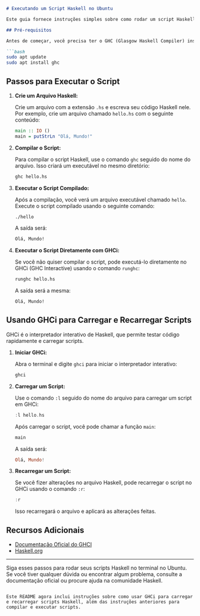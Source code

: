 
```markdown
# Executando um Script Haskell no Ubuntu

Este guia fornece instruções simples sobre como rodar um script Haskell no terminal no Ubuntu.

## Pré-requisitos

Antes de começar, você precisa ter o GHC (Glasgow Haskell Compiler) instalado no seu sistema. Você pode instalar o GHC usando o seguinte comando:

```bash
sudo apt update
sudo apt install ghc
```

## Passos para Executar o Script

1. **Crie um Arquivo Haskell:**

   Crie um arquivo com a extensão `.hs` e escreva seu código Haskell nele. Por exemplo, crie um arquivo chamado `hello.hs` com o seguinte conteúdo:

   ```haskell
   main :: IO ()
   main = putStrLn "Olá, Mundo!"
   ```

2. **Compilar o Script:**

   Para compilar o script Haskell, use o comando `ghc` seguido do nome do arquivo. Isso criará um executável no mesmo diretório:

   ```bash
   ghc hello.hs
   ```

3. **Executar o Script Compilado:**

   Após a compilação, você verá um arquivo executável chamado `hello`. Execute o script compilado usando o seguinte comando:

   ```bash
   ./hello
   ```

   A saída será:

   ```bash
   Olá, Mundo!
   ```

4. **Executar o Script Diretamente com GHCi:**

   Se você não quiser compilar o script, pode executá-lo diretamente no GHCi (GHC Interactive) usando o comando `runghc`:

   ```bash
   runghc hello.hs
   ```

   A saída será a mesma:

   ```bash
   Olá, Mundo!
   ```

## Usando GHCi para Carregar e Recarregar Scripts

GHCi é o interpretador interativo de Haskell, que permite testar código rapidamente e carregar scripts.

1. **Iniciar GHCi:**

   Abra o terminal e digite `ghci` para iniciar o interpretador interativo:

   ```bash
   ghci
   ```

2. **Carregar um Script:**

   Use o comando `:l` seguido do nome do arquivo para carregar um script em GHCi:

   ```haskell
   :l hello.hs
   ```

   Após carregar o script, você pode chamar a função `main`:

   ```haskell
   main
   ```

   A saída será:

   ```haskell
   Olá, Mundo!
   ```

3. **Recarregar um Script:**

   Se você fizer alterações no arquivo Haskell, pode recarregar o script no GHCi usando o comando `:r`:

   ```haskell
   :r
   ```

   Isso recarregará o arquivo e aplicará as alterações feitas.

## Recursos Adicionais

- [Documentação Oficial do GHCI](https://downloads.haskell.org/ghc/latest/docs/users_guide/ghci.html)
- [Haskell.org](https://www.haskell.org/)

---

Siga esses passos para rodar seus scripts Haskell no terminal no Ubuntu. Se você tiver qualquer dúvida ou encontrar algum problema, consulte a documentação oficial ou procure ajuda na comunidade Haskell.
```

Este README agora inclui instruções sobre como usar GHCi para carregar e recarregar scripts Haskell, além das instruções anteriores para compilar e executar scripts.
